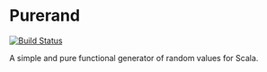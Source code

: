 # Purerand

[![Build Status](https://travis-ci.org/alonsodomin/scala-gen.svg?branch=master)](https://travis-ci.org/alonsodomin/scala-gen)

A simple and pure functional generator of random values for Scala.